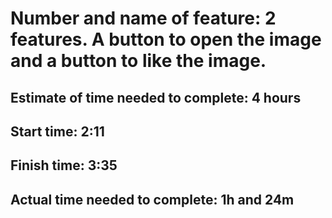 # Number and name of feature: 2 features. A button to open the image and a button to like the image.

## Estimate of time needed to complete: 4 hours

## Start time: 2:11

## Finish time: 3:35

## Actual time needed to complete: 1h and 24m
